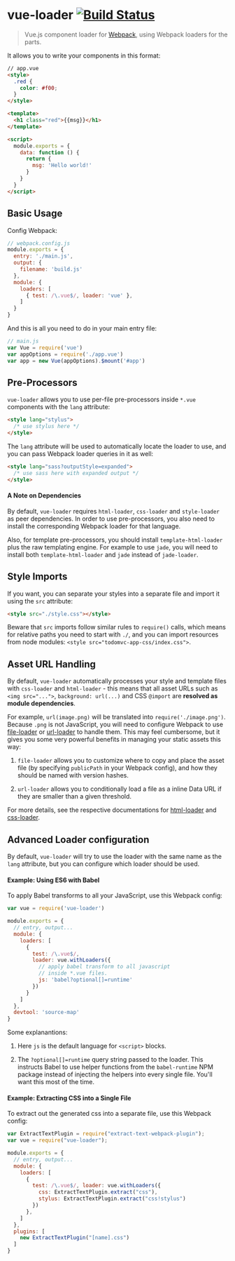# vue-loader [![Build Status](https://img.shields.io/circleci/project/vuejs/vue-loader.svg)](https://circleci.com/gh/vuejs/vue-loader)

> Vue.js component loader for [Webpack](http://webpack.github.io), using Webpack loaders for the parts.

It allows you to write your components in this format:

``` html
// app.vue
<style>
  .red {
    color: #f00;
  }
</style>

<template>
  <h1 class="red">{{msg}}</h1>
</template>

<script>
  module.exports = {
    data: function () {
      return {
        msg: 'Hello world!'
      }
    }
  }
</script>
```

## Basic Usage

Config Webpack:

``` js
// webpack.config.js
module.exports = {
  entry: './main.js',
  output: {
    filename: 'build.js'
  },
  module: {
    loaders: [
      { test: /\.vue$/, loader: 'vue' },
    ]
  }
}
```

And this is all you need to do in your main entry file:

``` js
// main.js
var Vue = require('vue')
var appOptions = require('./app.vue')
var app = new Vue(appOptions).$mount('#app')
```

## Pre-Processors

`vue-loader` allows you to use per-file pre-processors inside `*.vue` components with the `lang` attribute:

``` html
<style lang="stylus">
  /* use stylus here */
</style>
```

The `lang` attribute will be used to automatically locate the loader to use, and you can pass Webpack loader queries in it as well:

``` html
<style lang="sass?outputStyle=expanded">
  /* use sass here with expanded output */
</style>
```

#### A Note on Dependencies

By default, `vue-loader` requires `html-loader`, `css-loader` and `style-loader` as peer dependencies. In order to use pre-processors, you also need to install the corresponding Webpack loader for that language.

Also, for template pre-processors, you should install `template-html-loader` plus the raw templating engine. For example to use `jade`, you will need to install both `template-html-loader` and `jade` instead of `jade-loader`.

## Style Imports

If you want, you can separate your styles into a separate file and import it using the `src` attribute:

``` html
<style src="./style.css"></style>
```

Beware that `src` imports follow similar rules to `require()` calls, which means for relative paths you need to start with `./`, and you can import resources from node modules: `<style src="todomvc-app-css/index.css">`.

## Asset URL Handling

By default, `vue-loader` automatically processes your style and template files with `css-loader` and `html-loader` - this means that all asset URLs such as `<img src="...">`, `background: url(...)` and CSS `@import` are **resolved as module dependencies**.

For example, `url(image.png)` will be translated into `require('./image.png')`. Because `.png` is not JavaScript, you will need to configure Webpack to use [file-loader](https://github.com/webpack/file-loader) or [url-loader](https://github.com/webpack/url-loader) to handle them. This may feel cumbersome, but it gives you some very powerful benefits in managing your static assets this way:

1. `file-loader` allows you to customize where to copy and place the asset file (by specifying `publicPath` in your Webpack config), and how they should be named with version hashes.

2. `url-loader` allows you to conditionally load a file as a inline Data URL if they are smaller than a given threshold.

For more details, see the respective documentations for [html-loader](https://github.com/webpack/html-loader) and [css-loader](https://github.com/webpack/css-loader).

## Advanced Loader configuration

By default, `vue-loader` will try to use the loader with the same name as
the `lang` attribute, but you can configure which loader should be used.

#### Example: Using ES6 with Babel

To apply Babel transforms to all your JavaScript, use this Webpack config:

``` js
var vue = require('vue-loader')

module.exports = {
  // entry, output...
  module: {
    loaders: [
      {
        test: /\.vue$/,
        loader: vue.withLoaders({
          // apply babel transform to all javascript
          // inside *.vue files.
          js: 'babel?optional[]=runtime'
        })
      }
    ]
  },
  devtool: 'source-map'
}
```

Some explanantions: 

1. Here `js` is the default language for `<script>` blocks.

2. The `?optional[]=runtime` query string passed to the loader. This instructs Babel to use helper functions from the `babel-runtime` NPM package instead of injecting the helpers into every single file. You'll want this most of the time.

#### Example: Extracting CSS into a Single File

To extract out the generated css into a separate file,
use this Webpack config:

``` js
var ExtractTextPlugin = require("extract-text-webpack-plugin");
var vue = require("vue-loader");

module.exports = {
  // entry, output...
  module: {
    loaders: [
      {
        test: /\.vue$/, loader: vue.withLoaders({
          css: ExtractTextPlugin.extract("css"),
          stylus: ExtractTextPlugin.extract("css!stylus")
        })
      },
    ]
  },
  plugins: [
    new ExtractTextPlugin("[name].css")
  ]
}
```
